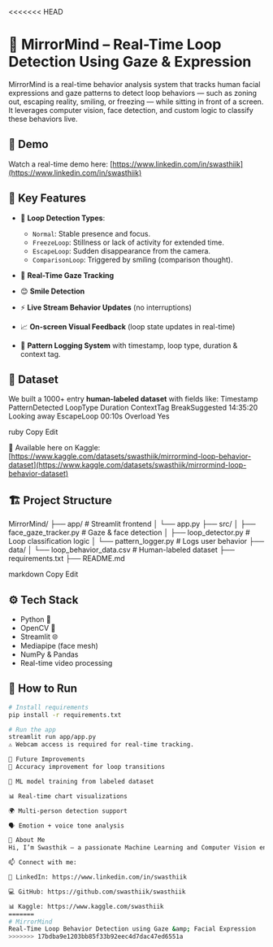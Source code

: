 <<<<<<< HEAD
# 🧠 MirrorMind – Real-Time Loop Detection Using Gaze & Expression

MirrorMind is a real-time behavior analysis system that tracks human facial expressions and gaze patterns to detect loop behaviors — such as zoning out, escaping reality, smiling, or freezing — while sitting in front of a screen. It leverages computer vision, face detection, and custom logic to classify these behaviors live.

## 🎥 Demo

Watch a real-time demo here: [https://www.linkedin.com/in/swasthiik](https://www.linkedin.com/in/swasthiik)

## 📌 Key Features

- 🧠 **Loop Detection Types**:
  - `Normal`: Stable presence and focus.
  - `FreezeLoop`: Stillness or lack of activity for extended time.
  - `EscapeLoop`: Sudden disappearance from the camera.
  - `ComparisonLoop`: Triggered by smiling (comparison thought).
  
- 👀 **Real-Time Gaze Tracking**
- 😊 **Smile Detection**
- ⚡ **Live Stream Behavior Updates** (no interruptions)
- 📈 **On-screen Visual Feedback** (loop state updates in real-time)
- 🧾 **Pattern Logging System** with timestamp, loop type, duration & context tag.

## 📂 Dataset

We built a 1000+ entry **human-labeled dataset** with fields like:
Timestamp	PatternDetected	LoopType	Duration	ContextTag	BreakSuggested
14:35:20	Looking away	EscapeLoop	00:10s	Overload	Yes

ruby
Copy
Edit

📎 Available here on Kaggle: [https://www.kaggle.com/datasets/swasthiik/mirrormind-loop-behavior-dataset](https://www.kaggle.com/datasets/swasthiik/mirrormind-loop-behavior-dataset)

## 🏗️ Project Structure

MirrorMind/
├── app/ # Streamlit frontend
│ └── app.py
├── src/
│ ├── face_gaze_tracker.py # Gaze & face detection
│ ├── loop_detector.py # Loop classification logic
│ └── pattern_logger.py # Logs user behavior
├── data/
│ └── loop_behavior_data.csv # Human-labeled dataset
├── requirements.txt
├── README.md

markdown
Copy
Edit

## ⚙️ Tech Stack

- Python 🐍
- OpenCV 🎥
- Streamlit 🌐
- Mediapipe (face mesh)
- NumPy & Pandas
- Real-time video processing

## 🚀 How to Run

```bash
# Install requirements
pip install -r requirements.txt

# Run the app
streamlit run app/app.py
⚠️ Webcam access is required for real-time tracking.

🔮 Future Improvements
🎯 Accuracy improvement for loop transitions

🧠 ML model training from labeled dataset

📊 Real-time chart visualizations

🌍 Multi-person detection support

🗣️ Emotion + voice tone analysis

🤝 About Me
Hi, I’m Swasthik – a passionate Machine Learning and Computer Vision enthusiast. MirrorMind is not just a project — it’s a reflection tool to help us become aware of our digital behaviors and emotional states.

📫 Connect with me:

🔗 LinkedIn: https://www.linkedin.com/in/swasthiik

💻 GitHub: https://github.com/swasthiik/swasthiik

📊 Kaggle: https://www.kaggle.com/swasthiik
=======
# MirrorMind
Real-Time Loop Behavior Detection using Gaze &amp; Facial Expression
>>>>>>> 17bdba9e1203bb85f33b92eec4d7dac47ed6551a
